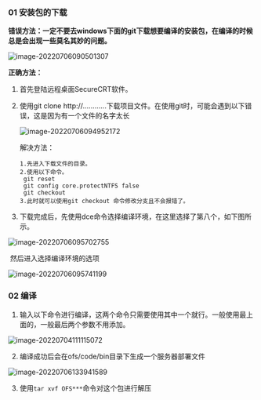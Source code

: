 ### 01 安装包的下载

**错误方法：一定不要去windows下面的git下载想要编译的安装包，在编译的时候总是会出现一些莫名其妙的问题。**

![image-20220706090501307](https://tbwan.oss-cn-chengdu.aliyuncs.com/imgs/%E5%85%83%E6%95%B0%E6%8D%AEimage-20220706090501307.png)

**正确方法：**

1. 首先登陆远程桌面SecureCRT软件。

2. 使用git clone http://............下载项目文件。在使用git时，可能会遇到以下错误，这是因为有一个文件的名字太长

   ![image-20220706094952172](https://tbwan.oss-cn-chengdu.aliyuncs.com/imgs/%E5%85%83%E6%95%B0%E6%8D%AEimage-20220706094952172.png)

   解决方法：

   ```shell
   1.先进入下载文件的目录。
   2.使用以下命令。
    git reset
    git config core.protectNTFS false
    git checkout
   3.此时就可以使用git checkout 命令修改分支且不会报错了。
   ```

   

3. 下载完成后，先使用dce命令选择编译环境，在这里选择了第八个，如下图所示。

![image-20220706095702755](https://tbwan.oss-cn-chengdu.aliyuncs.com/imgs/%E5%85%83%E6%95%B0%E6%8D%AEimage-20220706095702755.png)

​        然后进入选择编译环境的选项

![image-20220706095741199](https://tbwan.oss-cn-chengdu.aliyuncs.com/imgs/%E5%85%83%E6%95%B0%E6%8D%AEimage-20220706095741199.png)

### 02 编译

1. 输入以下命令进行编译，这两个命令只需要使用其中一个就行。一般使用最上面的，一般最后两个参数不用添加。

![image-20220704111115072](https://tbwan.oss-cn-chengdu.aliyuncs.com/imgs/%E5%85%83%E6%95%B0%E6%8D%AEimage-20220704111115072.png)

2. 编译成功后会在ofs/code/bin目录下生成一个服务器部署文件

![image-20220706133941589](https://tbwan.oss-cn-chengdu.aliyuncs.com/imgs/%E5%85%83%E6%95%B0%E6%8D%AEimage-20220706133941589.png)

3. 使用`tar xvf OFS***`命令对这个包进行解压